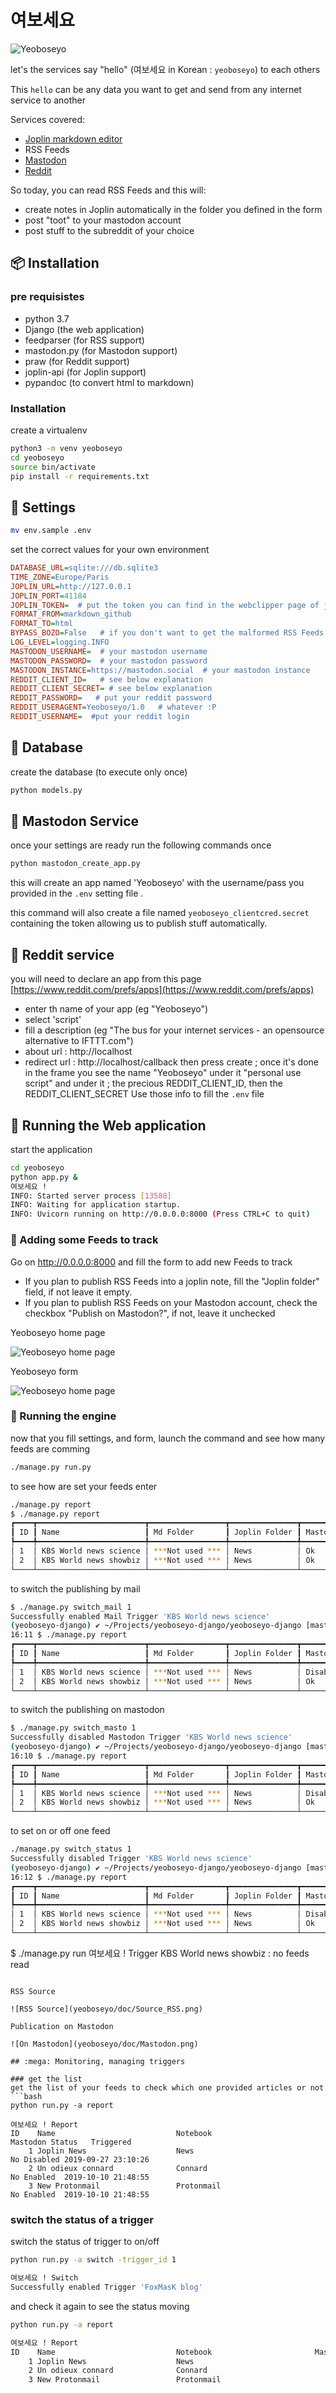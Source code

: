 # 여보세요
![Yeoboseyo](https://scrutinizer-ci.com/g/foxmask/yeoboseyo/badges/quality-score.png?b=master "Yeboseyo")

let's the services say "hello" (여보세요 in Korean : `yeoboseyo`) to each others

This `hello` can be any data you want to get and send from any internet service to another

Services covered:

- [Joplin markdown editor](https://joplinapp.org)
- RSS Feeds
- [Mastodon](https://mastodon.social)
- [Reddit](https://reddit.com)

So today, you can read RSS Feeds and this will:
* create notes in Joplin automatically in the folder you defined in the form
* post "toot" to your mastodon account
* post stuff to the subreddit of your choice

## :package: Installation

### pre requisistes

- python 3.7
- Django (the web application)
- feedparser (for RSS support)
- mastodon.py (for Mastodon support)
- praw (for Reddit support)
- joplin-api (for Joplin support)
- pypandoc (to convert html to markdown)

### Installation
create a virtualenv

```bash
python3 -m venv yeoboseyo
cd yeoboseyo
source bin/activate
pip install -r requirements.txt
```

##  :wrench: Settings
```bash
mv env.sample .env
```
set the correct values for your own environment
```ini
DATABASE_URL=sqlite:///db.sqlite3
TIME_ZONE=Europe/Paris
JOPLIN_URL=http://127.0.0.1
JOPLIN_PORT=41184
JOPLIN_TOKEN=  # put the token you can find in the webclipper page of joplin editor
FORMAT_FROM=markdown_github
FORMAT_TO=html
BYPASS_BOZO=False   # if you don't want to get the malformed RSS Feeds set it to False
LOG_LEVEL=logging.INFO
MASTODON_USERNAME=  # your mastodon username
MASTODON_PASSWORD=  # your mastodon password
MASTODON_INSTANCE=https://mastodon.social  # your mastodon instance
REDDIT_CLIENT_ID=   # see below explanation
REDDIT_CLIENT_SECRET= # see below explanation
REDDIT_PASSWORD=   # put your reddit password
REDDIT_USERAGENT=Yeoboseyo/1.0   # whatever :P
REDDIT_USERNAME=  #put your reddit login
```

## :dvd: Database

create the database (to execute only once)
```bash
python models.py
```

##  :shell: Mastodon Service
once your settings are ready run the following commands once

```bash
python mastodon_create_app.py
```
this will create an app named 'Yeoboseyo' with the username/pass you provided in the `.env` setting file .

this command will also create a file named `yeoboseyo_clientcred.secret` containing the token allowing us to publish stuff automatically.

##  :shell: Reddit service

you will need to declare an app from this page [https://www.reddit.com/prefs/apps](https://www.reddit.com/prefs/apps)

* enter th name of your app (eg "Yeoboseyo")
* select 'script'
* fill a description (eg "The bus for your internet services - an opensource alternative to IFTTT.com")
* about url : http://localhost
* redirect url : http://localhost/callback
then press create ; once it's done
in the frame you see the name "Yeoboseyo" under it "personal use script" and under it ; the precious REDDIT_CLIENT_ID, then the REDDIT_CLIENT_SECRET
Use those info to fill the `.env` file

## :mega: Running the Web application

start the application
```bash
cd yeoboseyo
python app.py &
여보세요 !
INFO: Started server process [13588]
INFO: Waiting for application startup.
INFO: Uvicorn running on http://0.0.0.0:8000 (Press CTRL+C to quit)
```


### :eyes: Adding some Feeds to track

Go on http://0.0.0.0:8000 and fill the form to add new Feeds to track

* If you plan to publish RSS Feeds into a joplin note, fill the "Joplin folder" field, if not leave it empty.
* If you plan to publish RSS Feeds on your Mastodon account, check the checkbox "Publish on Mastodon?", if not, leave it unchecked


Yeoboseyo home page

![Yeoboseyo home page](yeoboseyo/doc/Yeoboseyo_list.png)

Yeoboseyo form

![Yeoboseyo home page](yeoboseyo/doc/Yeoboseyo_form.png)

###  :dizzy: Running the engine

now that you fill settings, and form, launch the command and see how many feeds are comming
```bash
./manage.py run.py
```
to see how are set your feeds enter
```bash
./manage.py report
$ ./manage.py report
┏━━━━┳━━━━━━━━━━━━━━━━━━━━━━━━┳━━━━━━━━━━━━━━━━━┳━━━━━━━━━━━━━━━┳━━━━━━━━━━┳━━━━━━━━━━┳━━━━━━━━┳━━━━━━━━┳━━━━━━━━━━━━━━━━━━━━━━━━━━━━━━━━━━┓
┃ ID ┃ Name                   ┃ Md Folder       ┃ Joplin Folder ┃ Mastodon ┃ Mail     ┃ Reddit ┃ Status ┃ Triggered                        ┃
┡━━━━╇━━━━━━━━━━━━━━━━━━━━━━━━╇━━━━━━━━━━━━━━━━━╇━━━━━━━━━━━━━━━╇━━━━━━━━━━╇━━━━━━━━━━╇━━━━━━━━╇━━━━━━━━╇━━━━━━━━━━━━━━━━━━━━━━━━━━━━━━━━━━┩
│ 1  │ KBS World news science │ ***Not used *** │ News          │ Ok       │ Disabled │        │ Ok     │ 2020-10-06 13:05:40.452455+00:00 │
│ 2  │ KBS World news showbiz │ ***Not used *** │ News          │ Ok       │ Disabled │        │ Ok     │ 2020-10-06 13:05:41.615231+00:00 │
└────┴────────────────────────┴─────────────────┴───────────────┴──────────┴──────────┴────────┴────────┴──────────────────────────────────┘

```
to switch the publishing by mail 
```bash
$ ./manage.py switch_mail 1
Successfully enabled Mail Trigger 'KBS World news science'
(yeoboseyo-django) ✔ ~/Projects/yeoboseyo-django/yeoboseyo-django [master|✚ 6] 
16:11 $ ./manage.py report
┏━━━━┳━━━━━━━━━━━━━━━━━━━━━━━━┳━━━━━━━━━━━━━━━━━┳━━━━━━━━━━━━━━━┳━━━━━━━━━━┳━━━━━━━━━━┳━━━━━━━━┳━━━━━━━━┳━━━━━━━━━━━━━━━━━━━━━━━━━━━━━━━━━━┓
┃ ID ┃ Name                   ┃ Md Folder       ┃ Joplin Folder ┃ Mastodon ┃ Mail     ┃ Reddit ┃ Status ┃ Triggered                        ┃
┡━━━━╇━━━━━━━━━━━━━━━━━━━━━━━━╇━━━━━━━━━━━━━━━━━╇━━━━━━━━━━━━━━━╇━━━━━━━━━━╇━━━━━━━━━━╇━━━━━━━━╇━━━━━━━━╇━━━━━━━━━━━━━━━━━━━━━━━━━━━━━━━━━━┩
│ 1  │ KBS World news science │ ***Not used *** │ News          │ Disabled │ Ok       │        │ Ok     │ 2020-10-06 14:11:48.977241+00:00 │
│ 2  │ KBS World news showbiz │ ***Not used *** │ News          │ Ok       │ Disabled │        │ Ok     │ 2020-10-06 13:05:41.615231+00:00 │
└────┴────────────────────────┴─────────────────┴───────────────┴──────────┴──────────┴────────┴────────┴──────────────────────────────────┘
```
to switch the publishing on mastodon
```bash
$ ./manage.py switch_masto 1
Successfully disabled Mastodon Trigger 'KBS World news science'
(yeoboseyo-django) ✔ ~/Projects/yeoboseyo-django/yeoboseyo-django [master|✚ 6] 
16:10 $ ./manage.py report
┏━━━━┳━━━━━━━━━━━━━━━━━━━━━━━━┳━━━━━━━━━━━━━━━━━┳━━━━━━━━━━━━━━━┳━━━━━━━━━━┳━━━━━━━━━━┳━━━━━━━━┳━━━━━━━━┳━━━━━━━━━━━━━━━━━━━━━━━━━━━━━━━━━━┓
┃ ID ┃ Name                   ┃ Md Folder       ┃ Joplin Folder ┃ Mastodon ┃ Mail     ┃ Reddit ┃ Status ┃ Triggered                        ┃
┡━━━━╇━━━━━━━━━━━━━━━━━━━━━━━━╇━━━━━━━━━━━━━━━━━╇━━━━━━━━━━━━━━━╇━━━━━━━━━━╇━━━━━━━━━━╇━━━━━━━━╇━━━━━━━━╇━━━━━━━━━━━━━━━━━━━━━━━━━━━━━━━━━━┩
│ 1  │ KBS World news science │ ***Not used *** │ News          │ Disabled │ Disabled │        │ Ok     │ 2020-10-06 14:10:54.943481+00:00 │
│ 2  │ KBS World news showbiz │ ***Not used *** │ News          │ Ok       │ Disabled │        │ Ok     │ 2020-10-06 13:05:41.615231+00:00 │
└────┴────────────────────────┴─────────────────┴───────────────┴──────────┴──────────┴────────┴────────┴──────────────────────────────────┘

```
to set on or off one feed
```bash
./manage.py switch_status 1
Successfully disabled Trigger 'KBS World news science'
(yeoboseyo-django) ✔ ~/Projects/yeoboseyo-django/yeoboseyo-django [master|✚ 6] 
16:12 $ ./manage.py report
┏━━━━┳━━━━━━━━━━━━━━━━━━━━━━━━┳━━━━━━━━━━━━━━━━━┳━━━━━━━━━━━━━━━┳━━━━━━━━━━┳━━━━━━━━━━┳━━━━━━━━┳━━━━━━━━━━┳━━━━━━━━━━━━━━━━━━━━━━━━━━━━━━━━━━┓
┃ ID ┃ Name                   ┃ Md Folder       ┃ Joplin Folder ┃ Mastodon ┃ Mail     ┃ Reddit ┃ Status   ┃ Triggered                        ┃
┡━━━━╇━━━━━━━━━━━━━━━━━━━━━━━━╇━━━━━━━━━━━━━━━━━╇━━━━━━━━━━━━━━━╇━━━━━━━━━━╇━━━━━━━━━━╇━━━━━━━━╇━━━━━━━━━━╇━━━━━━━━━━━━━━━━━━━━━━━━━━━━━━━━━━┩
│ 1  │ KBS World news science │ ***Not used *** │ News          │ Disabled │ Ok       │        │ Disabled │ 2020-10-06 14:12:29.370273+00:00 │
│ 2  │ KBS World news showbiz │ ***Not used *** │ News          │ Ok       │ Disabled │        │ Ok       │ 2020-10-06 13:05:41.615231+00:00 │
└────┴────────────────────────┴─────────────────┴───────────────┴──────────┴──────────┴────────┴──────────┴──────────────────────────────────┘

```
 $ ./manage.py run
여보세요 !
Trigger KBS World news showbiz : no feeds read
```

RSS Source

![RSS Source](yeoboseyo/doc/Source_RSS.png)

Publication on Mastodon

![On Mastodon](yeoboseyo/doc/Mastodon.png)

## :mega: Monitoring, managing triggers

### get the list
get the list of your feeds to check which one provided articles or not
```bash
python run.py -a report

여보세요 ! Report
ID    Name                           Notebook                       Mastodon Status   Triggered
    1 Joplin News                    News                                 No Disabled 2019-09-27 23:10:26
    2 Un odieux connard              Connard                              No Enabled  2019-10-10 21:48:55
    3 New Protonmail                 Protonmail                           No Enabled  2019-10-10 21:48:55

```

### switch the status of a trigger
switch the status of trigger to on/off
```bash
python run.py -a switch -trigger_id 1

여보세요 ! Switch
Successfully enabled Trigger 'FoxMasK blog'
```
and check it again to see the status moving
```bash
python run.py -a report

여보세요 ! Report
ID    Name                           Notebook                       Mastodon Status  Triggered
    1 Joplin News                    News                                 No Enabled 2019-09-27 23:12:26
    2 Un odieux connard              Connard                              No Enabled 2019-10-10 21:48:55
    3 New Protonmail                 Protonmail                           No Enabled 2019-10-10 21:48:55
```
